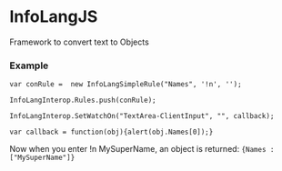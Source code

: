 # InfoLangJS #

Framework to convert text to Objects

### Example ###

`var conRule =  new InfoLangSimpleRule("Names", '!n', '');`

`InfoLangInterop.Rules.push(conRule);`

`InfoLangInterop.SetWatchOn("TextArea-ClientInput", "", callback);`

`var callback = function(obj){alert(obj.Names[0]);}`

Now when you enter !n MySuperName, an object is returned:
`{Names : ["MySuperName"]}`